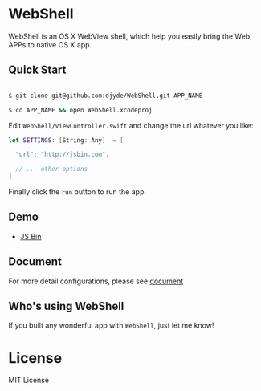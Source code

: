 # WebShell

WebShell is an OS X WebView shell, which help you easily bring the Web APPs to native OS X app.

## Quick Start

```bash

$ git clone git@github.com:djyde/WebShell.git APP_NAME

$ cd APP_NAME && open WebShell.xcodeproj

```

Edit `WebShell/ViewController.swift` and change the url whatever you like:

```swift
let SETTINGS: [String: Any]  = [

  "url": "http://jsbin.com",

  // ... other options
]
```

Finally click the `run` button to run the app.

## Demo

- [JS Bin]()

## Document

For more detail configurations, please see [document](https://github.com/djyde/WebShell/wiki/How-to-build-a-WebShell-app)

## Who's using WebShell

If you built any wonderful app with `WebShell`, just let me know!

# License

MIT License